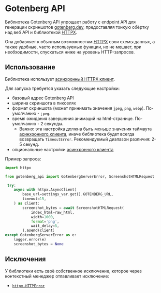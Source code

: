# Gotenberg API

Библиотека Gotenberg API упрощает работу с endpoint API для генерации скриншотов [gotenberg.dev](https://gotenberg.dev/docs/routes#screenshots-route), предоставляя тонкую обёртку над веб API и библиотекой [HTTPX](https://www.python-httpx.org/).

Она добавляет к обычным возможностям [HTTPX](https://www.python-httpx.org/) свои схемы данных, а также удобные, часто используемые функции, но не мешает, при необходимости, спускаться ниже на уровень HTTP-запросов.

## Использование

Библиотека использует [асинхронный HTTPX клиент](https://www.python-httpx.org/api/#asyncclient).

Для запуска требуется указать следующие настройки:

- базовый адрес Gotenberg API
- ширина скриншота в пикселях
- формат скриншота (может принимать значения `jpeg`, `png`, `webp`). По-умолчанию - `jpeg`.
- время ожидания завершения анимаций на html-странице. По-умолчанию - 2 секунды.
    - Важно: эта настройка должна быть меньше значения таймаута [асинхронного клиента](https://www.python-httpx.org/api/#asyncclient), иначе библиотека будет всегда возвращать `TimeoutError`. Рекомендуемый диапазон различия: 2-5 секунд.
- опциональные настройки [асинхронного клиента](https://www.python-httpx.org/api/#asyncclient)

Пример запроса:

```python
import httpx

from gotenberg_api import GotenbergServerError, ScreenshotHTMLRequest

 try:
    async with httpx.AsyncClient(
        base_url=settings_var.get().GOTENBERG_URL, 
        timeout=15,
    ) as client:
        screenshot_bytes = await ScreenshotHTMLRequest(
            index_html=raw_html,
            width=1000,
            format='png',
            wait_delay=5,
        ).asend(client)
except GotenbergServerError as e:
    logger.error(e)
    screenshot_bytes = None
```

## Исключения

У библиотеки есть своё собственное исключение, которое через контекстный менеджер отлавливает исключение:

- [`httpx.HTTPError`](https://www.python-httpx.org/exceptions/)
